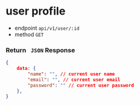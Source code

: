 # user profile
- endpoint ``api/v1/user/:id``
- method ``GET``

### Return `` JSON`` Response
``` json
{
    data: {
        "name": "", // current user name
        "email": "", // current user email
        "password": "" // current user password
    },
}
```